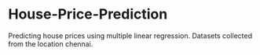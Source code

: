 # House-Price-Prediction
Predicting house prices using multiple linear regression. Datasets collected from the location chennai.
